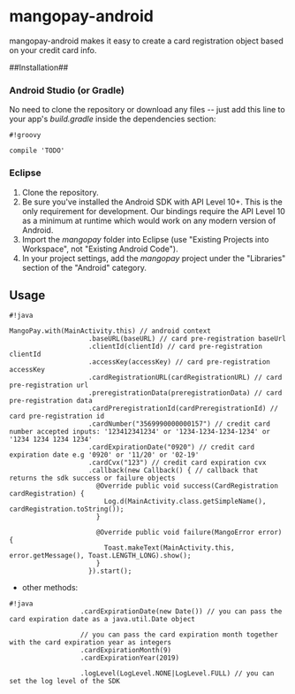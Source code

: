 # mangopay-android #

mangopay-android makes it easy to create a card registration object based on your credit card info.

##Installation##
### Android Studio (or Gradle) ###

No need to clone the repository or download any files -- just add this line to your app's *build.gradle* inside the dependencies section:


```
#!groovy

compile 'TODO'
```


### Eclipse ###

1. Clone the repository.
2. Be sure you've installed the Android SDK with API Level 10+. This is the only requirement for development. Our bindings require the API Level 10 as a minimum at runtime which would work on any modern version of Android.
3. Import the *mangopay* folder into Eclipse (use "Existing Projects into Workspace", not "Existing Android Code").
4. In your project settings, add the *mangopay* project under the "Libraries" section of the "Android" category.

## Usage ##


```
#!java
 
MangoPay.with(MainActivity.this) // android context
                    .baseURL(baseURL) // card pre-registration baseUrl
                    .clientId(clientId) // card pre-registration clientId
                    .accessKey(accessKey) // card pre-registration accessKey
                    .cardRegistrationURL(cardRegistrationURL) // card pre-registration url
                    .preregistrationData(preregistrationData) // card pre-registration data
                    .cardPreregistrationId(cardPreregistrationId) // card pre-registration id
                    .cardNumber("3569990000000157") // credit card number accepted inputs: '123412341234' or '1234-1234-1234-1234' or '1234 1234 1234 1234'
                    .cardExpirationDate("0920") // credit card expiration date e.g '0920' or '11/20' or '02-19'
                    .cardCvx("123") // credit card expiration cvx
                    .callback(new Callback() { // callback that returns the sdk success or failure objects
                      @Override public void success(CardRegistration cardRegistration) {
                        Log.d(MainActivity.class.getSimpleName(), cardRegistration.toString());
                      }

                      @Override public void failure(MangoError error) {
                        Toast.makeText(MainActivity.this, error.getMessage(), Toast.LENGTH_LONG).show();
                      }
                    }).start();
```

* other methods:

```
#!java
                  .cardExpirationDate(new Date()) // you can pass the card expiration date as a java.util.Date object

                  // you can pass the card expiration month together with the card expiration year as integers
                  .cardExpirationMonth(9) 
                  .cardExpirationYear(2019)

                  .logLevel(LogLevel.NONE|LogLevel.FULL) // you can set the log level of the SDK

```
